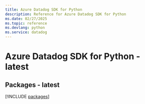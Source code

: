 ```yaml
---
title: Azure Datadog SDK for Python
description: Reference for Azure Datadog SDK for Python
ms.date: 02/27/2025
ms.topic: reference
ms.devlang: python
ms.service: datadog
---
```

# Azure Datadog SDK for Python - latest
## Packages - latest
[!INCLUDE [packages](datadog-index.md)]